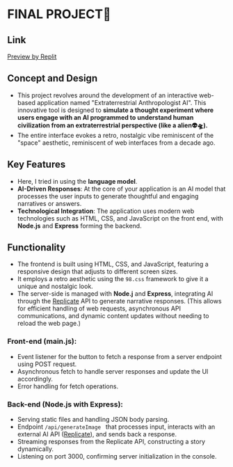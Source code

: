 # FINAL PROJECT🥵
## Link
[Preview by Replit](https://extraterrestrial-anthropologist-ai-cindyl.replit.app/)

## Concept and Design
- This project revolves around the development of an interactive web-based application named "Extraterrestrial Anthropologist AI". This innovative tool is designed to **simulate a thought experiment where users engage with an AI programmed to understand human civilization from an extraterrestrial perspective (like a alien👽🛸).**
- The entire interface evokes a retro, nostalgic vibe reminiscent of the "space" aesthetic, reminiscent of web interfaces from a decade ago.
## Key Features
- Here, I tried in using the **language model**.
- **AI-Driven Responses**: At the core of your application is an AI model that processes the user inputs to generate thoughtful and engaging narratives or answers. 
- **Technological Integration**: The application uses modern web technologies such as HTML, CSS, and JavaScript on the front end, with **Node.js** and **Express** forming the backend. 
## Functionality
- The frontend is built using HTML, CSS, and JavaScript, featuring a responsive design that adjusts to different screen sizes. 
- It employs a retro aesthetic using the ``98.css`` framework to give it a unique and nostalgic look.
- The server-side is managed with **Node.j** and **Express**, integrating AI through the [Replicate](https://replicate.com/) API to generate narrative responses. (This allows for efficient handling of web requests, asynchronous API communications, and dynamic content updates without needing to reload the web page.)
### Front-end (main.js):
- Event listener for the button to fetch a response from a server endpoint using POST request.
- Asynchronous fetch to handle server responses and update the UI accordingly.
- Error handling for fetch operations.
### Back-end (Node.js with Express):
- Serving static files and handling JSON body parsing.
- Endpoint ```/api/generateImage ``` that processes input, interacts with an external AI API ([Replicate](https://replicate.com/)), and sends back a response.
- Streaming responses from the Replicate API, constructing a story dynamically.
- Listening on port 3000, confirming server initialization in the console.